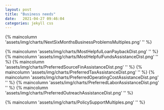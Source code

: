 ```yaml
---
layout: post
title: "Business needs"
date:   2021-04-27 09:46:04
categories: jekyll css
---
```


{% maincolumn 'assets/img/charts/NextSixMonthsBusinessProblemsMultiples.png' '' %}


{% maincolumn 'assets/img/charts/MostHelpfulLoanPaybackDist.png' '' %}
{% maincolumn 'assets/img/charts/MostHelpfulFundsAssistanceDist.png' '' %}
{% maincolumn 'assets/img/charts/PreferredSourceFinAssistanceDist.png' '' %}
{% maincolumn 'assets/img/charts/PreferredTaxAssistanceDist.png' '' %}
{% maincolumn 'assets/img/charts/PreferredOperatingCostAssistanceDist.png' '' %}
{% maincolumn 'assets/img/charts/PreferredLaborAssistanceDist.png' '' %}
{% maincolumn 'assets/img/charts/PreferredOutreachAssistanceDist.png' '' %}


{% maincolumn 'assets/img/charts/PolicySupportMultiples.png' '' %}